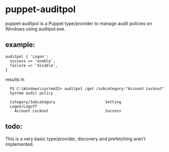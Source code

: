 # puppet-auditpol

puppet-auditpol is a Puppet type/provider to manage audit policies on Windows using auditpol.exe.

## example:

```puppet
auditpol { 'Logon':
  success => 'enable',
  failure => 'disable',
}
```

results in

```
  PS C:\Windows\system32> auditpol /get /subcategory:"Account Lockout"
  System audit policy

  Category/Subcategory                      Setting
  Logon/Logoff
    Account Lockout                         Success
```

## todo:

This is a very basic type/provider, discovery and prefetching aren't implemented.
